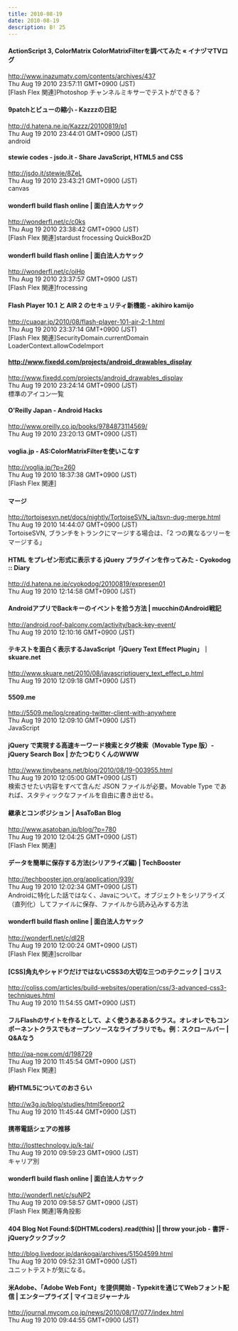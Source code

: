 ```yaml
---
title: 2010-08-19
date: 2010-08-19
description: B! 25
---
```


#### ActionScript 3, ColorMatrix ColorMatrixFilterを調べてみた « イナヅマTVログ
http://www.inazumatv.com/contents/archives/437<br>
Thu Aug 19 2010 23:57:11 GMT+0900 (JST)<br>
[Flash Flex 関連]Photoshop チャンネルミキサーでテストができる？


#### 9patchとビューの縮小 - Kazzzの日記
http://d.hatena.ne.jp/Kazzz/20100819/p1<br>
Thu Aug 19 2010 23:44:01 GMT+0900 (JST)<br>
android


#### stewie codes - jsdo.it - Share JavaScript, HTML5 and CSS
http://jsdo.it/stewie/8ZeL<br>
Thu Aug 19 2010 23:43:21 GMT+0900 (JST)<br>
canvas


#### wonderfl build flash online | 面白法人カヤック
http://wonderfl.net/c/c0ks<br>
Thu Aug 19 2010 23:38:42 GMT+0900 (JST)<br>
[Flash Flex 関連]stardust frocessing QuickBox2D


#### wonderfl build flash online | 面白法人カヤック
http://wonderfl.net/c/oiHp<br>
Thu Aug 19 2010 23:37:57 GMT+0900 (JST)<br>
[Flash Flex 関連]frocessing


#### Flash Player 10.1 と AIR 2 のセキュリティ新機能 - akihiro kamijo
http://cuaoar.jp/2010/08/flash-player-101-air-2-1.html<br>
Thu Aug 19 2010 23:37:14 GMT+0900 (JST)<br>
[Flash Flex 関連]SecurityDomain.currentDomain LoaderContext.allowCodeImport


#### http://www.fixedd.com/projects/android_drawables_display
http://www.fixedd.com/projects/android_drawables_display<br>
Thu Aug 19 2010 23:24:14 GMT+0900 (JST)<br>
標準のアイコン一覧


#### O'Reilly Japan - Android Hacks
http://www.oreilly.co.jp/books/9784873114569/<br>
Thu Aug 19 2010 23:20:13 GMT+0900 (JST)<br>


#### voglia.jp - AS:ColorMatrixFilterを使いこなす
http://voglia.jp/?p=260<br>
Thu Aug 19 2010 18:37:38 GMT+0900 (JST)<br>
[Flash Flex 関連]


#### マージ
http://tortoisesvn.net/docs/nightly/TortoiseSVN_ja/tsvn-dug-merge.html<br>
Thu Aug 19 2010 14:44:07 GMT+0900 (JST)<br>
TortoiseSVN, ブランチをトランクにマージする場合は、「2 つの異なるツリーをマージする」


#### HTML をプレゼン形式に表示する jQuery プラグインを作ってみた - Cyokodog :: Diary
http://d.hatena.ne.jp/cyokodog/20100819/expresen01<br>
Thu Aug 19 2010 12:14:58 GMT+0900 (JST)<br>


#### AndroidアプリでBackキーのイベントを拾う方法  |  mucchinのAndroid戦記
http://android.roof-balcony.com/activity/back-key-event/<br>
Thu Aug 19 2010 12:10:16 GMT+0900 (JST)<br>


#### テキストを面白く表示するJavaScript「jQuery Text Effect Plugin」｜skuare.net
http://www.skuare.net/2010/08/javascriptjquery_text_effect_p.html<br>
Thu Aug 19 2010 12:09:18 GMT+0900 (JST)<br>


#### 5509.me
http://5509.me/log/creating-twitter-client-with-anywhere<br>
Thu Aug 19 2010 12:09:10 GMT+0900 (JST)<br>
JavaScript


#### jQuery で実現する高速キーワード検索とタグ検索（Movable Type 版）- jQuery Search Box | かたつむりくんのWWW
http://www.tinybeans.net/blog/2010/08/19-003955.html<br>
Thu Aug 19 2010 12:05:00 GMT+0900 (JST)<br>
検索させたい内容をすべて含んだ JSON ファイルが必要。Movable Type であれば、スタティックなファイルを自由に書き出せる。


#### 継承とコンポジション | AsaToBan Blog
http://www.asatoban.jp/blog/?p=780<br>
Thu Aug 19 2010 12:04:25 GMT+0900 (JST)<br>
[Flash Flex 関連]


#### データを簡単に保存する方法(シリアライズ編) | TechBooster
http://techbooster.jpn.org/application/939/<br>
Thu Aug 19 2010 12:02:34 GMT+0900 (JST)<br>
Androidに特化した話ではなく、Javaについて。オブジェクトをシリアライズ（直列化）してファイルに保存、ファイルから読み込みする方法


#### wonderfl build flash online | 面白法人カヤック
http://wonderfl.net/c/dI2R<br>
Thu Aug 19 2010 12:00:24 GMT+0900 (JST)<br>
[Flash Flex 関連]scrollbar


####   [CSS]角丸やシャドウだけではないCSS3の大切な三つのテクニック | コリス
http://coliss.com/articles/build-websites/operation/css/3-advanced-css3-techniques.html<br>
Thu Aug 19 2010 11:54:55 GMT+0900 (JST)<br>


#### フルFlashのサイトを作るとして、よく使うあるあるクラス。オレオレでもコンポーネントクラスでもオープンソースなライブラリでも。例：スクロールバー | Q&Aなう
http://qa-now.com/d/198729<br>
Thu Aug 19 2010 11:45:54 GMT+0900 (JST)<br>
[Flash Flex 関連]


#### 続HTML5についてのおさらい
http://w3g.jp/blog/studies/html5report2<br>
Thu Aug 19 2010 11:45:44 GMT+0900 (JST)<br>


#### 携帯電話シェアの推移
http://losttechnology.jp/k-tai/<br>
Thu Aug 19 2010 09:59:23 GMT+0900 (JST)<br>
キャリア別


#### wonderfl build flash online | 面白法人カヤック
http://wonderfl.net/c/suNP2<br>
Thu Aug 19 2010 09:58:57 GMT+0900 (JST)<br>
[Flash Flex 関連]等角投影


#### 404 Blog Not Found:$(DHTMLcoders).read(this) || throw your.job - 書評 - jQueryクックブック
http://blog.livedoor.jp/dankogai/archives/51504599.html<br>
Thu Aug 19 2010 09:52:31 GMT+0900 (JST)<br>
ユニットテストが気になる。


#### 米Adobe、「Adobe Web Font」を提供開始 - Typekitを通じてWebフォント配信 | エンタープライズ | マイコミジャーナル
http://journal.mycom.co.jp/news/2010/08/17/077/index.html<br>
Thu Aug 19 2010 09:44:55 GMT+0900 (JST)<br>


